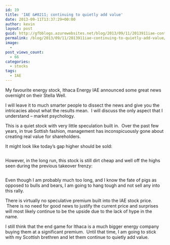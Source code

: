 ```yaml
---
id: 19
title: 'IAE &#8211; continuing to quietly add value'
date: 2013-09-11T13:37:29+00:00
author: kevin
layout: post
guid: http://gfbblogs.azurewebsites.net/blog/2013/09/11/2013911iae-continuing-to-quietly-add-value/
permalink: /blog/2013/09/11/2013911iae-continuing-to-quietly-add-value/
image:
  - 
post_views_count:
  - 66
categories:
  - stocks
tags:
  - IAE
---
```

My favourite energy stock, Ithaca Energy IAE announced some great news overnight on their Stella Well.

I will leave it to much smarter people to dissect the news and give you the intricacies about what the results mean.  I will discuss the only aspect that I understand &#8211; market psychology.

This is a quiet stock with very little speculation built in.  Over the past few years, in true Sottish fashion, management has inconspicuously gone about creating real value for shareholders.

It might look like today&#8217;s gap higher should be sold:

<img class="aligncenter" alt="" src="http://themacrotourist.com/blogs/IAE%20Sep%2011%2013.gif" />

However, in the long run, this stock is still dirt cheap and well off the highs seen during the previous takeover frenzy:

<img class="aligncenter" alt="" src="http://themacrotourist.com/blogs/IAE%20LT%20Sep%2011%2013.gif" />

Even though I am probably much too long, and I know the fate of pigs as opposed to bulls and bears, I am going to hang tough and not sell any into this rally.

There is virtually no speculative premium built into the IAE stock price.  There is no need for good news to justify the current price and surprises will most likely continue to be the upside due to the lack of hype in the name.

I still think that the end game for Ithaca is a much bigger energy company buying them at a significant premium.  Until that time, I am going to stick with my Scottish brethren and let them continue to quietly add value.

&nbsp;

&nbsp;

&nbsp;